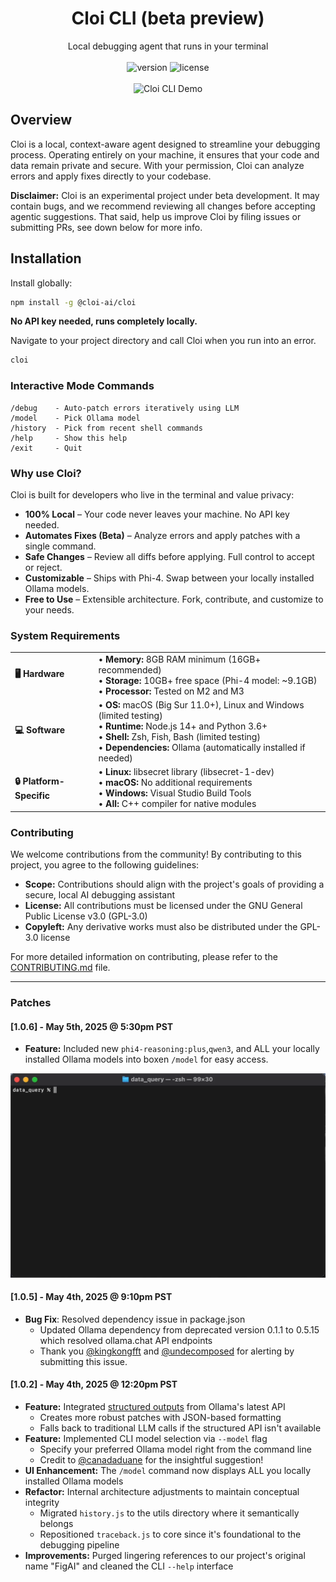 # <div align="center">Cloi CLI (beta preview)</div>

<div align="center">Local debugging agent that runs in your terminal</div>
<br>
<div align="center">
  <img src="https://img.shields.io/badge/version-beta-yellow" alt="version" />
  <img src="https://img.shields.io/badge/license-GLP%203.0-green" alt="license" />
</div>
<br>
<div align="center"><img src="assets/demovid.gif" alt="Cloi CLI Demo" /></div>

## Overview

Cloi is a local, context-aware agent designed to streamline your debugging process. Operating entirely on your machine, it ensures that your code and data remain private and secure. With your permission, Cloi can analyze errors and apply fixes directly to your codebase.

**Disclaimer:** Cloi is an experimental project under beta development. It may contain bugs, and we recommend reviewing all changes before accepting agentic suggestions. That said, help us improve Cloi by filing issues or submitting PRs, see down below for more info.

## Installation

Install globally: 

```bash
npm install -g @cloi-ai/cloi
```

**No API key needed, runs completely locally.**

Navigate to your project directory and call Cloi when you run into an error.

```bash
cloi
```

### Interactive Mode Commands
```
/debug    - Auto-patch errors iteratively using LLM
/model    - Pick Ollama model
/history  - Pick from recent shell commands
/help     - Show this help
/exit     - Quit
```

### Why use Cloi?

Cloi is built for developers who live in the terminal and value privacy:

- **100% Local** – Your code never leaves your machine. No API key needed.
- **Automates Fixes (Beta)** – Analyze errors and apply patches with a single command.
- **Safe Changes** – Review all diffs before applying. Full control to accept or reject.
- **Customizable** – Ships with Phi-4. Swap between your locally installed Ollama models.
- **Free to Use** – Extensible architecture. Fork, contribute, and customize to your needs.

### System Requirements

<table>
<tr>
  <td><b>🖥️ Hardware</b></td>
  <td>
    • <b>Memory:</b> 8GB RAM minimum (16GB+ recommended)<br>
    • <b>Storage:</b> 10GB+ free space (Phi-4 model: ~9.1GB)<br>
    • <b>Processor:</b> Tested on M2 and M3
  </td>
</tr>
<tr>
  <td><b>💻 Software</b></td>
  <td>
    • <b>OS:</b> macOS (Big Sur 11.0+), Linux and Windows (limited testing)<br>
    • <b>Runtime:</b> Node.js 14+ and Python 3.6+<br>
    • <b>Shell:</b> Zsh, Fish, Bash (limited testing)<br>
    • <b>Dependencies:</b> Ollama (automatically installed if needed)
  </td>
</tr>
<tr>
  <td><b>🔒 Platform-Specific</b></td>
  <td>
    • <b>Linux:</b> libsecret library (libsecret-1-dev)<br>
    • <b>macOS:</b> No additional requirements<br>
    • <b>Windows:</b> Visual Studio Build Tools<br>
    • <b>All:</b> C++ compiler for native modules
  </td>
</tr>
</table>

### Contributing

We welcome contributions from the community! By contributing to this project, you agree to the following guidelines:

- **Scope:** Contributions should align with the project's goals of providing a secure, local AI debugging assistant
- **License:** All contributions must be licensed under the GNU General Public License v3.0 (GPL-3.0)
- **Copyleft:** Any derivative works must also be distributed under the GPL-3.0 license

For more detailed information on contributing, please refer to the [CONTRIBUTING.md](CONTRIBUTING.md) file.

---

### Patches 

#### [1.0.6] - May 5th, 2025 @ 5:30pm PST
- **Feature:** Included new `phi4-reasoning:plus`,`qwen3`, and ALL your locally installed Ollama models into boxen `/model` for easy access.

<div align="center"><img src="assets/model.gif" alt="Cloi CLI Demo" width="600" /></div>

#### [1.0.5] - May 4th, 2025 @ 9:10pm PST

- **Bug Fix**: Resolved dependency issue in package.json
  - Updated Ollama dependency from deprecated version 0.1.1 to 0.5.15 which resolved ollama.chat API endpoints
  - Thank you [@kingkongfft](https://github.com/kingkongfft) and [@undecomposed](https://github.com/undecomposed) for alerting by submitting this issue. 

#### [1.0.2] - May 4th, 2025 @ 12:20pm PST

- **Feature:** Integrated [structured outputs](https://ollama.com/blog/structured-outputs) from Ollama's latest API
  - Creates more robust patches with JSON-based formatting
  - Falls back to traditional LLM calls if the structured API isn't available
- **Feature:** Implemented CLI model selection via `--model` flag
  - Specify your preferred Ollama model right from the command line
  - Credit to [@canadaduane](https://github.com/canadaduane) for the insightful suggestion!
- **UI Enhancement:** The `/model` command now displays ALL you locally installed Ollama models 
- **Refactor:** Internal architecture adjustments to maintain conceptual integrity
  - Migrated `history.js` to the utils directory where it semantically belongs
  - Repositioned `traceback.js` to core since it's foundational to the debugging pipeline
- **Improvements:** Purged lingering references to our project's original name "FigAI" and cleaned the CLI `--help` interface

